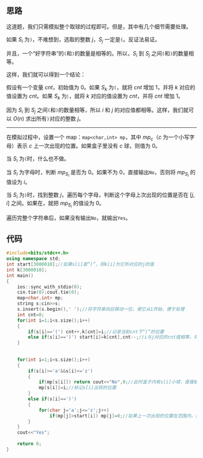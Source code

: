 ## 思路

这道题，我们只需模拟整个取球的过程即可。但是，其中有几个细节需要处理。

如果 $S_i$ 为`)`，不难想到，选取的整数 $j$，$S_j$ 一定是`(`。反证法易证。

并且，一个“好字符串”的`(`和`)`的数量是相等的。所以，$S_i$ 到 $S_j$ 之间`(`和`)`的数量相等。

这样，我们就可以得到一个结论：

假设有一个变量 $cnt$，初始值为 $0$。如果 $S_k$ 为`(`，就将 $cnt$ 增加 $1$，并将 $k$ 对应的值设置为 $cnt$。如果 $S_k$ 为`）`，就将 $k$ 对应的值设置为 $cnt$，并将 $cnt$ 增加 $1$。

因为 $S_i$ 到 $S_j$ 之间`(`和`)`的数量相等，所以 $i$ 和 $j$ 的对应值都相等。这样，我们就可以 $O(n)$ 求出所有`)`对应的整数 $j$。


---

在模拟过程中，设置一个 map：`map<char,int> mp`，其中 $mp_c$（$c$ 为一个小写字母）表示 $c$ 上一次出现的位置。如果盒子里没有 $c$ 球，则值为 $0$。

当 $S_i$ 为`(`时，什么也不做。

当 $S_i$ 为字母时，判断 $mp_{S_i}$ 是否为 $0$。如果不为 $0$，直接输出`No`，否则将 $mp_{S_i}$ 的值设为 $i$。

当 $S_i$ 为`)`时，找到整数 $j$，遍历每个字母，判断这个字母上次出现的位置是否在 $[j,i]$ 之间。如果在，就把 $mp_{S_i}$ 的值设为 $0$。

遍历完整个字符串后，如果没有输出`No`，就输出`Yes`。

## 代码

```cpp
#include<bits/stdc++.h>
using namespace std;
int start[3000010];//如果s[i]是“)”，则k[i]为它所对应的j的值
int k[3000010];
int main()
{
	ios::sync_with_stdio(0);
	cin.tie(0);cout.tie(0);
	map<char,int> mp;
	string s;cin>>s;
	s.insert(s.begin(),' ');//将字符串向后移动一位，使它从1开始，便于处理
	int cnt=0;
	for(int i=1;i<s.size();i++) 
	{
		if(s[i]=='(') cnt++,k[cnt]=i;//记录当前cnt下“(”的位置
		else if(s[i]==')') start[i]=k[cnt],cnt--;//i与j对应的cnt值相等，将i对应的整数j设为k[cnt]
	}
	
	
	for(int i=1;i<s.size();i++) 
	{
		if(s[i]>='a'&&s[i]<='z')
		{
			if(mp[s[i]]) return cout<<"No",0;//此时盒子内有s[i]小球，直接输出No
			mp[s[i]]=i;//标记s[i]出现的位置
		}
		else if(s[i]==')')
		{
			for(char j='a';j<='z';j++) 
				if(mp[j]>start[i]) mp[j]=0;//如果上一次出现的位置在范围内，就将小球取出
		}
	}
	cout<<"Yes";
	
	return 0; 
}

```